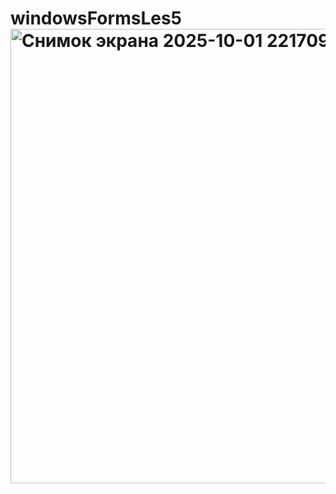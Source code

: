 # windowsFormsLes5<img width="1072" height="727" alt="Снимок экрана 2025-10-01 221709" src="https://github.com/user-attachments/assets/b3dba35f-8eb0-477b-a931-4b7da0c5856a" />
